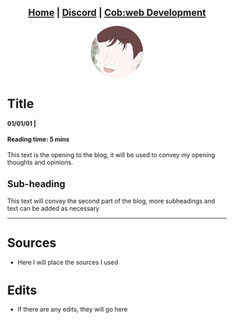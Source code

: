<head>
    <link rel="shortcut icon" type="image/png" href="/favicon.png">
</head>

<center>
<h2>
<a href="https://whyadamsalt.github.io">Home</a> |
<a href="https://cob-web.xyz/discord/">Discord</a> |
<a href="https://cob-web.xyz">Cob:web Development</a>
</h2>
</center>

<center><img src="/favicon.png"></center>

# Title
#### 01/01/01 |
#### Reading time: 5 mins
This text is the opening to the blog, it will be used to convey my opening thoughts and opinions.

## Sub-heading

This text will convey the second part of the blog, more subheadings and text can be added as necessary

<hr />

# Sources
- Here I will place the sources I used

# Edits
- If there are any edits, they will go here